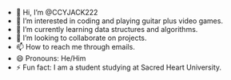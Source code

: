 - 👋 Hi, I’m @CCYJACK222
- 👀 I’m interested in coding and playing guitar plus video games.
- 🌱 I’m currently learning data structures and algorithms. 
- 💞️ I’m looking to collaborate on projects.
- 📫 How to reach me through emails.
- 😄 Pronouns: He/Him
- ⚡ Fun fact: I am a student studying at Sacred Heart University.

<!---
CCYJACK222/CCYJACK222 is a ✨ special ✨ repository because its `README.md` (this file) appears on your GitHub profile.
You can click the Preview link to take a look at your changes.
--->
